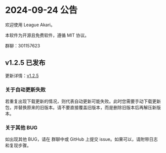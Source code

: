 # 2024-09-24 公告

欢迎使用 League Akari。

本软件为开源且免费软件，遵循 MIT 协议。

群聊：301157623

## v1.2.5 已发布

更新详情：[v1.2.5](https://hanxven.github.io/LeagueAkari/updates/v1.2.5.html)

### 关于自动更新失败

若重复出现下载更新的情况，则代表自动更新可能失败。此时您需要手动下载更新包，并替换原来的旧版本。请不要直接覆盖旧版本，而是删除旧版本后再解压新版本。

### 关于其他 BUG

如出现其他 BUG，请在 群聊中或 GitHub 上提交 issue。如果可以，请附带日志和复现步骤。